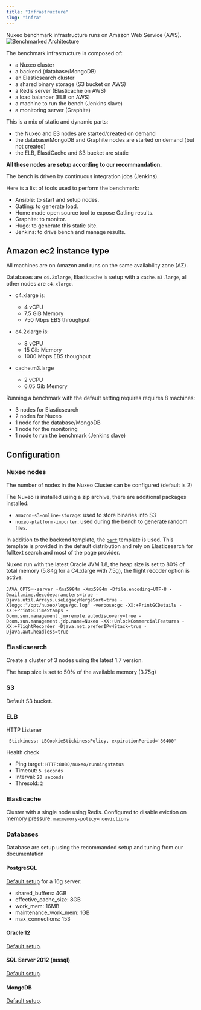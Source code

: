 ```yaml
---
title: "Infrastructure"
slug: "infra"
---
```


Nuxeo benchmark infrastructure runs on Amazon Web Service (AWS).
![Benchmarked Architecture](/benchmarks/images/architecture.png "Architecture deployed for the benchmark")

The benchmark infrastructure is composed of:

- a Nuxeo cluster
- a backend (database/MongoDB)
- an Elasticsearch cluster
- a shared binary storage (S3 bucket on AWS)
- a Redis server (Elasticache on AWS)
- a load balancer (ELB on AWS)
- a machine to run the bench (Jenkins slave)
- a monitoring server (Graphite)

This is a mix of static and dynamic parts:

- the Nuxeo and ES nodes are started/created on demand
- the database/MongoDB and Graphite nodes are started on demand (but not created)
- the ELB, ElastiCache and S3 bucket are static

**All these nodes are setup according to our recommandation.**

The bench is driven by continuous integration jobs (Jenkins).

Here is a list of tools used to perform the benchmark:

- Ansible: to start and setup nodes.
- Gatling: to generate load.
- Home made open source tool to expose Gatling results.
- Graphite: to monitor.
- Hugo: to generate this static site.
- Jenkins: to drive bench and manage results.

## Amazon ec2 instance type

All machines are on Amazon and runs on the same availability zone (AZ).

Databases are `c4.2xlarge`, Elasticache is setup with a `cache.m3.large`, all other nodes are `c4.xlarge`.

- c4.xlarge is:
    - 4 vCPU
    - 7.5 GiB Memory
    - 750 Mbps EBS throughput

- c4.2xlarge is:
    - 8 vCPU
    - 15 Gib Memory
    - 1000 Mbps EBS thoughput

- cache.m3.large
    - 2 vCPU
    - 6.05 Gib Memory


Running a benchmark with the default setting requires requires 8 machines:

- 3 nodes for Elasticsearch
- 2 nodes for Nuxeo
- 1 node for the database/MongoDB
- 1 node for the monitoring
- 1 node to run the benchmark (Jenkins slave)

## Configuration

### Nuxeo nodes

The number of nodex in the Nuxeo Cluster can be configured (default is 2)

The Nuxeo is installed using a zip archive, there are additional packages installed:

 - `amazon-s3-online-storage`: used to store binaries into S3
 - `nuxeo-platform-importer`: used during the bench to generate random files.

[1]: https://github.com/nuxeo/nuxeo/tree/master/nuxeo-distribution/nuxeo-distribution-resources/src/main/resources/templates-tomcat/perf
In addition to the backend template, the [`perf`][1] template is used.
This template is provided in the default distribution and rely on Elasticsearch for fulltext search and most of the
page provider.

Nuxeo run with the latest Oracle JVM 1.8, the heap size is set to 80% of total memory (5.84g for a C4.xlarge with 7.5g),
the flight recoder option is active:

`JAVA_OPTS`=`-server -Xms5984m -Xmx5984m -Dfile.encoding=UTF-8 -Dmail.mime.decodeparameters=true -Djava.util.Arrays.useLegacyMergeSort=true -Xloggc:"/opt/nuxeo/logs/gc.log" -verbose:gc -XX:+PrintGCDetails -XX:+PrintGCTimeStamps -Dcom.sun.management.jmxremote.autodiscovery=true -Dcom.sun.management.jdp.name=Nuxeo -XX:+UnlockCommercialFeatures -XX:+FlightRecorder -Djava.net.preferIPv4Stack=true -Djava.awt.headless=true`

### Elasticsearch

Create a cluster of 3 nodes using the latest 1.7 version.

The heap size is set to 50% of the available memory (3.75g)

### S3
Default S3 bucket.

### ELB

  HTTP Listener

     Stickiness: LBCookieStickinessPolicy, expirationPeriod='86400'

  Health check

  - Ping target: `HTTP:8080/nuxeo/runningstatus`
  - Timeout: `5 seconds`
  - Interval: `20 seconds`
  - Thresold: `2`


### Elasticache

  Cluster with a single node using Redis.
  Configured to disable eviction on memory pressure: `maxmemory-policy=noevictions`

### Databases

Database are setup using the recommanded setup and tuning from our documentation

#### PostgreSQL

[Default setup](https://doc.nuxeo.com/display/ADMINDOC/PostgreSQL) for a 16g server:

 - shared_buffers: 4GB
 - effective_cache_size: 8GB
 - work_mem: 16MB
 - maintenance_work_mem: 1GB
 - max_connections: 153


#### Oracle 12

[Default setup](https://doc.nuxeo.com/display/ADMINDOC/Oracle).

#### SQL Server 2012 (mssql)

[Default setup](https://doc.nuxeo.com/display/ADMINDOC/https://doc.nuxeo.com/display/ADMINDOC/Microsoft+SQL+Server).

#### MongoDB

[Default setup](https://doc.nuxeo.com/display/ADMINDOC/MongoDB).

